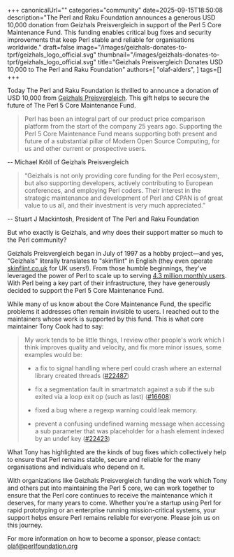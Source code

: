 +++
canonicalUrl=""
categories="community"
date=2025-09-15T18:50:08
description="The Perl and Raku Foundation announces a generous USD 10,000 donation from Geizhals Preisvergleich in support of the Perl 5 Core Maintenance Fund. This funding enables critical bug fixes and security improvements that keep Perl stable and reliable for organisations worldwide."
draft=false
image="/images/geizhals-donates-to-tprf/geizhals_logo_official.svg"
thumbnail="/images/geizhals-donates-to-tprf/geizhals_logo_official.svg"
title="Geizhals Preisvergleich Donates USD 10,000 to The Perl and Raku Foundation"
authors=[
  "olaf-alders",
]
tags=[]
+++

Today The Perl and Raku Foundation is thrilled to announce a donation of USD
10,000 from [Geizhals Preisvergleich](https://geizhals.at). This gift helps to
secure the future of The Perl 5 Core Maintenance Fund.

> Perl has been an integral part of our product price comparison platform
> from the start of the company 25 years ago. Supporting the Perl 5 Core
> Maintenance Fund means supporting both present and future of a
> substantial pillar of Modern Open Source Computing, for us and other
> current or prospective users.

-- Michael Kröll of Geizhals Preisvergleich

> “Geizhals is not only providing core funding for the Perl ecosystem, but also
> supporting developers, actively contributing to European conferences, and
> employing Perl coders. Their interest in the strategic maintenance and
> development of Perl and CPAN is of great value to us all, and their
> investment is very much appreciated.”

-- Stuart J Mackintosh, President of The Perl and Raku Foundation

But who exactly is Geizhals, and why does their support matter so much to the
Perl community?

Geizhals Preisvergleich began in July of 1997 as a hobby project—and yes,
"Geizhals" literally translates to "skinflint" in English (they even operate
[skinflint.co.uk](https://skinflint.co.uk/) for UK users!). From those humble
beginnings, they've leveraged the power of Perl to scale up to serving [4.3
million monthly users](https://unternehmen.geizhals.at/). With Perl being a key
part of their infrastructure, they have generously decided to support the Perl
5 Core Maintenance Fund.

While many of us know about the Core Maintenance Fund, the specific problems it
addresses often remain invisible to users. I reached out to the maintainers
whose work is supported by this fund. This is what core maintainer Tony Cook
had to say:

> My work tends to be little things, I review other people's work which I think
> improves quality and velocity, and fix more minor issues, some examples would
> be:
>
> - a fix to signal handling where perl could crash where an external library
>   created threads ([#22487](https://github.com/perl/perl5/issues/22487))
>
> - fix a segmentation fault in smartmatch against a sub if the sub exited via a
>   loop exit op (such as last)
>   ([#16608](https://github.com/perl/perl5/issues/16608))
>
> - fixed a bug where a regexp warning could leak memory.
>
> - prevent a confusing undefined warning message when accessing a sub
>   parameter that was placeholder for a hash element indexed by an
>   undef key ([#22423](https://github.com/perl/perl5/issues/22423))

What Tony has highlighted are the kinds of bug fixes which collectively help to
ensure that Perl remains stable, secure and reliable for the many organisations
and individuals who depend on it.

With organizations like Geizhals Preisvergleich funding the work which Tony and
others put into maintaining the Perl 5 core, we can work together to ensure that
the Perl core continues to receive the maintenance which it deserves, for many
years to come. Whether you're a startup using Perl for rapid prototyping or an
enterprise running mission-critical systems, your support helps ensure Perl
remains reliable for everyone. Please join us on this journey.

For more information on how to become a sponsor, please contact:
<olaf@perlfoundation.org>
